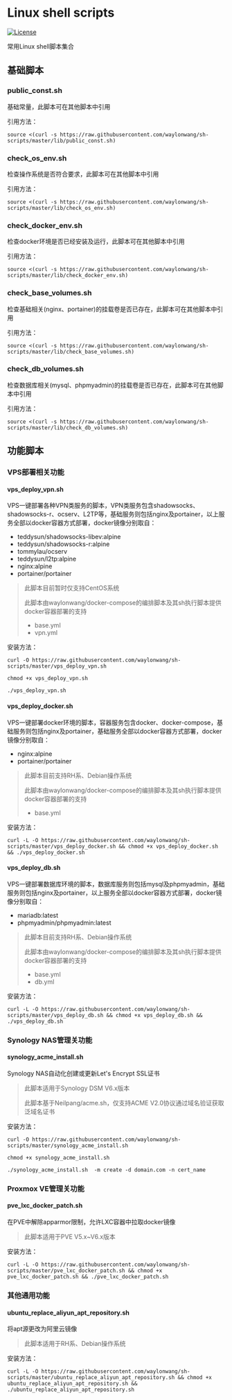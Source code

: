 # Linux shell scripts
[![License](https://img.shields.io/badge/License-MIT-orange.svg)](https://github.com/waylonwang/sh-scripts/blob/master/LICENSE)

常用Linux shell脚本集合

## 基础脚本

### public_const.sh
基础常量，此脚本可在其他脚本中引用

引用方法：
```shell
source <(curl -s https://raw.githubusercontent.com/waylonwang/sh-scripts/master/lib/public_const.sh)
```

### check_os_env.sh
检查操作系统是否符合要求，此脚本可在其他脚本中引用

引用方法：
```shell
source <(curl -s https://raw.githubusercontent.com/waylonwang/sh-scripts/master/lib/check_os_env.sh)
```

### check_docker_env.sh
检查docker环境是否已经安装及运行，此脚本可在其他脚本中引用

引用方法：
```shell
source <(curl -s https://raw.githubusercontent.com/waylonwang/sh-scripts/master/lib/check_docker_env.sh)
```

### check_base_volumes.sh
检查基础相关(nginx、portainer)的挂载卷是否已存在，此脚本可在其他脚本中引用

引用方法：
```shell
source <(curl -s https://raw.githubusercontent.com/waylonwang/sh-scripts/master/lib/check_base_volumes.sh)
```


### check_db_volumes.sh
检查数据库相关(mysql、phpmyadmin)的挂载卷是否已存在，此脚本可在其他脚本中引用

引用方法：
```shell
source <(curl -s https://raw.githubusercontent.com/waylonwang/sh-scripts/master/lib/check_db_volumes.sh)
```


## 功能脚本

### VPS部署相关功能

#### vps_deploy_vpn.sh
VPS一键部署各种VPN类服务的脚本，VPN类服务包含shadowsocks、shadowsocks-r、ocserv、L2TP等，基础服务则包括nginx及portainer，以上服务全部以docker容器方式部署，docker镜像分别取自：
* teddysun/shadowsocks-libev:alpine
* teddysun/shadowsocks-r:alpine
* tommylau/ocserv 
* teddysun/l2tp:alpine
* nginx:alpine
* portainer/portainer

> 此脚本目前暂时仅支持CentOS系统
>
> 此脚本由waylonwang/docker-compose的编排脚本及其sh执行脚本提供docker容器部署的支持
> * base.yml
> * vpn.yml

安装方法：

```shell
curl -O https://raw.githubusercontent.com/waylonwang/sh-scripts/master/vps_deploy_vpn.sh

chmod +x vps_deploy_vpn.sh

./vps_deploy_vpn.sh
```

#### vps_deploy_docker.sh
VPS一键部署docker环境的脚本，容器服务包含docker、docker-compose，基础服务则包括nginx及portainer，基础服务全部以docker容器方式部署，docker镜像分别取自：
* nginx:alpine
* portainer/portainer

> 此脚本目前支持RH系、Debian操作系统
>
> 此脚本由waylonwang/docker-compose的编排脚本及其sh执行脚本提供docker容器部署的支持
> * base.yml

安装方法：

```shell
curl -L -O https://raw.githubusercontent.com/waylonwang/sh-scripts/master/vps_deploy_docker.sh && chmod +x vps_deploy_docker.sh && ./vps_deploy_docker.sh
```

#### vps_deploy_db.sh
VPS一键部署数据库环境的脚本，数据库服务则包括mysql及phpmyadmin，基础服务则包括nginx及portainer，以上服务全部以docker容器方式部署，docker镜像分别取自：
* mariadb:latest
* phpmyadmin/phpmyadmin:latest

> 此脚本目前支持RH系、Debian操作系统
>
> 此脚本由waylonwang/docker-compose的编排脚本及其sh执行脚本提供docker容器部署的支持
> * base.yml
> * db.yml

安装方法：

```shell
curl -L -O https://raw.githubusercontent.com/waylonwang/sh-scripts/master/vps_deploy_db.sh && chmod +x vps_deploy_db.sh && ./vps_deploy_db.sh
```

### Synology NAS管理关功能

#### synology_acme_install.sh
Synology NAS自动化创建或更新Let's Encrypt SSL证书

> 此脚本适用于Synology DSM V6.x版本
>
> 此脚本基于Neilpang/acme.sh，仅支持ACME V2.0协议通过域名验证获取泛域名证书

安装方法：

```shell
curl -O https://raw.githubusercontent.com/waylonwang/sh-scripts/master/synology_acme_install.sh

chmod +x synology_acme_install.sh

./synology_acme_install.sh  -m create -d domain.com -n cert_name
```

### Proxmox VE管理关功能

#### pve_lxc_docker_patch.sh
在PVE中解除apparmor限制，允许LXC容器中拉取docker镜像

> 此脚本适用于PVE V5.x~V6.x版本
>
安装方法：

```shell
curl -L -O https://raw.githubusercontent.com/waylonwang/sh-scripts/master/pve_lxc_docker_patch.sh && chmod +x pve_lxc_docker_patch.sh && ./pve_lxc_docker_patch.sh
```

### 其他通用功能

#### ubuntu_replace_aliyun_apt_repository.sh
将apt源更改为阿里云镜像

> 此脚本适用于RH系、Debian操作系统

安装方法：

```shell
curl -L -O https://raw.githubusercontent.com/waylonwang/sh-scripts/master/ubuntu_replace_aliyun_apt_repository.sh && chmod +x ubuntu_replace_aliyun_apt_repository.sh && ./ubuntu_replace_aliyun_apt_repository.sh
```
